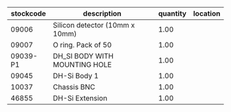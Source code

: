 |stockcode|description|quantity|location|
|---------|-----------|--------|--------|
|09006|Silicon detector (10mm x 10mm)|1.00||
|09007|O ring.  Pack of 50|1.00||
|09039-P1|DH_SI BODY WITH MOUNTING HOLE|1.00||
|09045|DH-Si Body 1|1.00||
|10037|Chassis BNC|1.00||
|46855|DH-Si Extension|1.00||
